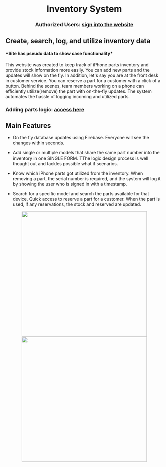 <h1 align="center">Inventory System</h1>
<h3 align="center">Authorized Users: <a href="https://inventory-system-lyart.vercel.app" target="_blank">sign into the website</a> </h3> 
<h2>Create, search, log, and utilize inventory data</h2>
<h4>*Site has pseudo data to show case functionality*</h4>
<P>This website was created to keep track of iPhone parts inventory and provide stock information more easily. You can add new parts and the updates will show on the fly. In addition, let's say you are at the front desk in customer service. You can reserve a part for a customer with a click of a button. Behind the scenes, team members working on a phone can efficiently utilize(remove) the part with on-the-fly updates. The system automates the hassle of logging incoming and utilized parts.</p>

<h3>Adding parts logic: <a target="_blank" href="https://lucid.app/lucidchart/eb4a1605-9c44-4cc3-b7ec-05b3db669206/edit?viewport_loc=-779%2C-1625%2C5255%2C2716%2C0_0&invitationId=inv_fee6bf28-e465-47e9-bbb8-80470353930c">access here</a></h3>


<h2>Main Features</h2>

<ul>
  <li> On the fly database updates using Firebase. Everyone will see the changes within seconds.</li>
  <p></p>
  <li> Add single or multiple models that share the same part number into the inventory in one SINGLE FORM. TThe logic design process is well thought out and tackles possible what if scenarios.</li>
  <p></p>
  <li> Know which iPhone parts got utilized from the inventory. When removing a part, the serial number is required, and the system will log it by showing the user who is signed in with a timestamp.</li>
   <p></p>
  <li> Search for a specific model and search the parts available for that device. Quick access to reserve a part for a customer. When the part is used, if any reservations, the stock and reserved are updated.</li>
</ul>
<div>


<div align="center" >
 <img width="400" class="img" src="https://media4.giphy.com/media/TLAZml43ZuPLK6ZNpI/giphy.gif" />
 <img width="400" class="img" src="https://media3.giphy.com/media/k3s5BYjNapRVKurRRi/giphy.gif" />
</div>


